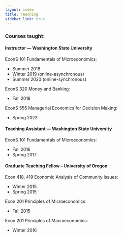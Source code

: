 ```yaml
---
layout: index
title: Teaching
sidebar_link: true
---
```






### Courses taught:

<h4>Instructor — Washington State University</h4>

EconS 101 Fundamentals of Microeconomics:
<ul>
<li>Summer 2018</li>
<li>Winter 2019 (online-asynchronous)</li>
<li>Summer 2020 (online-synchronous)</li>
</ul>
EconS 320 Money and Banking:
<ul><li>Fall 2018</li></ul>

EconS 555 Managerial Economics for Decision Making:  
<ul><li>Spring 2022</li></ul>

<h4>Teaching Assistant — Washington State University</h4>

EconS 101 Fundamentals of Microeconomics:
<ul>
<li> Fall 2016</li>
<li>Spring 2017</li>
</ul>

<h4>Graduate Teaching Fellow – University of Oregon</h4>
Econ 418, 419 Economic Analysis of Community Issues:
<ul>
<li>Winter 2015</li>
<li>Spring 2015</li>
</ul>
Econ 201 Principles of Microeconomics:
<ul>
<li>Fall 2015</li>
</ul>
Econ 201 Principles of Macroeconomics:
<ul>
<li>Winter 2016 </li>
</ul>
